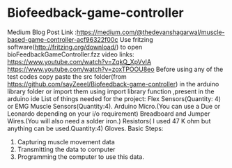 # Biofeedback-game-controller
Medium Blog Post Link :https://medium.com/@thedevanshagarwal/muscle-based-game-controller-acf96322f00c
Use fritzing software(http://fritzing.org/download/) to open bioFeedbackGameController.fzz
video links:
https://www.youtube.com/watch?v=ZqkQ_XpVvIA
https://www.youtube.com/watch?v=zoxTPOOU8eo
Before using any of the test codes copy paste the src folder(from https://github.com/sayZeeel/Biofeedback-game-controller) in the arduino library folder or import them using import library function ,present in the arduino ide
List of things needed for the project:
Flex Sensors(Quantity: 4) or EMG Muscle Sensors(Quantity:4).
Arduino Micro.(You can use a Due or Leonardo depending on your i/o requirement)
Breadboard and Jumper Wires.(You will also need a solder iron.)
Resistors( I used 47 K ohm but anything can be used.Quantity:4)
Gloves.
Basic Steps:
1. Capturing muscle movement data
2. Transmitting the data to computer
3. Programming the computer to use this data.
